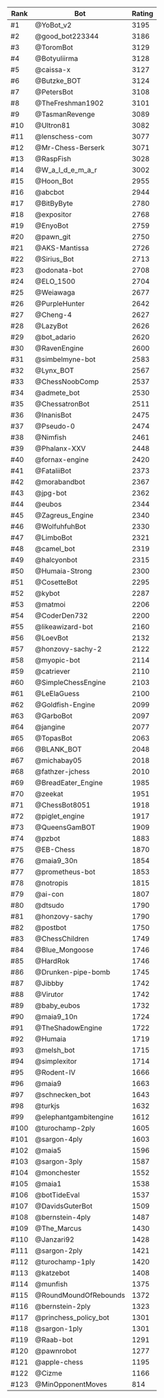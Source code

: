 Rank|Bot|Rating
---|---|---
#1|@YoBot_v2|3195
#2|@good_bot223344|3186
#3|@ToromBot|3129
#4|@Botyuliirma|3128
#5|@caissa-x|3127
#6|@Butzke_BOT|3124
#7|@PetersBot|3108
#8|@TheFreshman1902|3101
#9|@TasmanRevenge|3089
#10|@Ultron81|3082
#11|@lenschess-com|3077
#12|@Mr-Chess-Berserk|3071
#13|@RaspFish|3028
#14|@W_a_l_d_e_m_a_r|3002
#15|@Hoon_Bot|2955
#16|@abcbot|2944
#17|@BitByByte|2780
#18|@expositor|2768
#19|@EnyoBot|2759
#20|@pawn_git|2750
#21|@AKS-Mantissa|2726
#22|@Sirius_Bot|2713
#23|@odonata-bot|2708
#24|@ELO_1500|2704
#25|@Weiawaga|2677
#26|@PurpleHunter|2642
#27|@Cheng-4|2627
#28|@LazyBot|2626
#29|@bot_adario|2620
#30|@RavenEngine|2600
#31|@simbelmyne-bot|2583
#32|@Lynx_BOT|2567
#33|@ChessNoobComp|2537
#34|@admete_bot|2530
#35|@ChessatronBot|2511
#36|@InanisBot|2475
#37|@Pseudo-0|2474
#38|@Nimfish|2461
#39|@Phalanx-XXV|2448
#40|@fornax-engine|2420
#41|@FataliiBot|2373
#42|@morabandbot|2367
#43|@jpg-bot|2362
#44|@eubos|2344
#45|@Zagreus_Engine|2340
#46|@WolfuhfuhBot|2330
#47|@LimboBot|2321
#48|@camel_bot|2319
#49|@halcyonbot|2315
#50|@Humaia-Strong|2300
#51|@CosetteBot|2295
#52|@kybot|2287
#53|@matmoi|2206
#54|@CoderDen732|2200
#55|@likeawizard-bot|2160
#56|@LoevBot|2132
#57|@honzovy-sachy-2|2122
#58|@myopic-bot|2114
#59|@catriever|2110
#60|@SimpleChessEngine|2103
#61|@LeElaGuess|2100
#62|@Goldfish-Engine|2099
#63|@GarboBot|2097
#64|@jangine|2077
#65|@TopasBot|2063
#66|@BLANK_BOT|2048
#67|@michabay05|2018
#68|@fathzer-jchess|2010
#69|@BreadEater_Engine|1985
#70|@zeekat|1951
#71|@ChessBot8051|1918
#72|@piglet_engine|1917
#73|@QueensGamBOT|1909
#74|@pzbot|1883
#75|@EB-Chess|1870
#76|@maia9_30n|1854
#77|@prometheus-bot|1853
#78|@notropis|1815
#79|@ai-con|1807
#80|@dtsudo|1790
#81|@honzovy-sachy|1790
#82|@postbot|1750
#83|@ChessChildren|1749
#84|@Blue_Mongoose|1746
#85|@HardRok|1746
#86|@Drunken-pipe-bomb|1745
#87|@Jibbby|1742
#88|@Virutor|1742
#89|@baby_eubos|1732
#90|@maia9_10n|1724
#91|@TheShadowEngine|1722
#92|@Humaia|1719
#93|@melsh_bot|1715
#94|@simplexitor|1714
#95|@Rodent-IV|1666
#96|@maia9|1663
#97|@schnecken_bot|1643
#98|@turkjs|1632
#99|@elephantgambitengine|1612
#100|@turochamp-2ply|1605
#101|@sargon-4ply|1603
#102|@maia5|1596
#103|@sargon-3ply|1587
#104|@monchester|1552
#105|@maia1|1538
#106|@botTideEval|1537
#107|@DavidsGuterBot|1509
#108|@bernstein-4ply|1487
#109|@The_Marcus|1430
#110|@Janzari92|1428
#111|@sargon-2ply|1421
#112|@turochamp-1ply|1420
#113|@katzebot|1408
#114|@munfish|1375
#115|@RoundMoundOfRebounds|1372
#116|@bernstein-2ply|1323
#117|@princhess_policy_bot|1301
#118|@sargon-1ply|1301
#119|@Raab-bot|1291
#120|@pawnrobot|1277
#121|@apple-chess|1195
#122|@Cizme|1166
#123|@MinOpponentMoves|814
